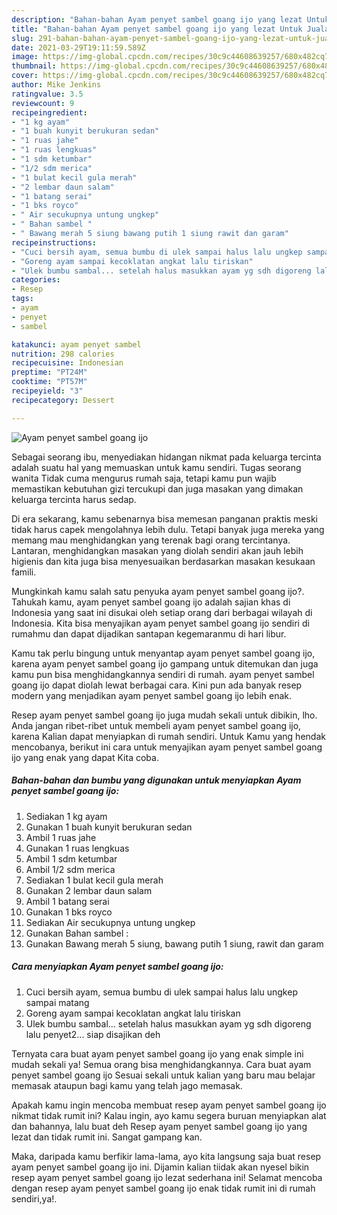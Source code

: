 ```yaml
---
description: "Bahan-bahan Ayam penyet sambel goang ijo yang lezat Untuk Jualan"
title: "Bahan-bahan Ayam penyet sambel goang ijo yang lezat Untuk Jualan"
slug: 291-bahan-bahan-ayam-penyet-sambel-goang-ijo-yang-lezat-untuk-jualan
date: 2021-03-29T19:11:59.589Z
image: https://img-global.cpcdn.com/recipes/30c9c44608639257/680x482cq70/ayam-penyet-sambel-goang-ijo-foto-resep-utama.jpg
thumbnail: https://img-global.cpcdn.com/recipes/30c9c44608639257/680x482cq70/ayam-penyet-sambel-goang-ijo-foto-resep-utama.jpg
cover: https://img-global.cpcdn.com/recipes/30c9c44608639257/680x482cq70/ayam-penyet-sambel-goang-ijo-foto-resep-utama.jpg
author: Mike Jenkins
ratingvalue: 3.5
reviewcount: 9
recipeingredient:
- "1 kg ayam"
- "1 buah kunyit berukuran sedan"
- "1 ruas jahe"
- "1 ruas lengkuas"
- "1 sdm ketumbar"
- "1/2 sdm merica"
- "1 bulat kecil gula merah"
- "2 lembar daun salam"
- "1 batang serai"
- "1 bks royco"
- " Air secukupnya untung ungkep"
- " Bahan sambel "
- " Bawang merah 5 siung bawang putih 1 siung rawit dan garam"
recipeinstructions:
- "Cuci bersih ayam, semua bumbu di ulek sampai halus lalu ungkep sampai matang"
- "Goreng ayam sampai kecoklatan angkat lalu tiriskan"
- "Ulek bumbu sambal... setelah halus masukkan ayam yg sdh digoreng lalu penyet2... siap disajikan deh"
categories:
- Resep
tags:
- ayam
- penyet
- sambel

katakunci: ayam penyet sambel 
nutrition: 298 calories
recipecuisine: Indonesian
preptime: "PT24M"
cooktime: "PT57M"
recipeyield: "3"
recipecategory: Dessert

---
```



![Ayam penyet sambel goang ijo](https://img-global.cpcdn.com/recipes/30c9c44608639257/680x482cq70/ayam-penyet-sambel-goang-ijo-foto-resep-utama.jpg)

Sebagai seorang ibu, menyediakan hidangan nikmat pada keluarga tercinta adalah suatu hal yang memuaskan untuk kamu sendiri. Tugas seorang  wanita Tidak cuma mengurus rumah saja, tetapi kamu pun wajib memastikan kebutuhan gizi tercukupi dan juga masakan yang dimakan keluarga tercinta harus sedap.

Di era  sekarang, kamu sebenarnya bisa memesan panganan praktis meski tidak harus capek mengolahnya lebih dulu. Tetapi banyak juga mereka yang memang mau menghidangkan yang terenak bagi orang tercintanya. Lantaran, menghidangkan masakan yang diolah sendiri akan jauh lebih higienis dan kita juga bisa menyesuaikan berdasarkan masakan kesukaan famili. 



Mungkinkah kamu salah satu penyuka ayam penyet sambel goang ijo?. Tahukah kamu, ayam penyet sambel goang ijo adalah sajian khas di Indonesia yang saat ini disukai oleh setiap orang dari berbagai wilayah di Indonesia. Kita bisa menyajikan ayam penyet sambel goang ijo sendiri di rumahmu dan dapat dijadikan santapan kegemaranmu di hari libur.

Kamu tak perlu bingung untuk menyantap ayam penyet sambel goang ijo, karena ayam penyet sambel goang ijo gampang untuk ditemukan dan juga kamu pun bisa menghidangkannya sendiri di rumah. ayam penyet sambel goang ijo dapat diolah lewat berbagai cara. Kini pun ada banyak resep modern yang menjadikan ayam penyet sambel goang ijo lebih enak.

Resep ayam penyet sambel goang ijo juga mudah sekali untuk dibikin, lho. Anda jangan ribet-ribet untuk membeli ayam penyet sambel goang ijo, karena Kalian dapat menyiapkan di rumah sendiri. Untuk Kamu yang hendak mencobanya, berikut ini cara untuk menyajikan ayam penyet sambel goang ijo yang enak yang dapat Kita coba.

<!--inarticleads1-->

##### Bahan-bahan dan bumbu yang digunakan untuk menyiapkan Ayam penyet sambel goang ijo:

1. Sediakan 1 kg ayam
1. Gunakan 1 buah kunyit berukuran sedan
1. Ambil 1 ruas jahe
1. Gunakan 1 ruas lengkuas
1. Ambil 1 sdm ketumbar
1. Ambil 1/2 sdm merica
1. Sediakan 1 bulat kecil gula merah
1. Gunakan 2 lembar daun salam
1. Ambil 1 batang serai
1. Gunakan 1 bks royco
1. Sediakan  Air secukupnya untung ungkep
1. Gunakan  Bahan sambel :
1. Gunakan  Bawang merah 5 siung, bawang putih 1 siung, rawit dan garam




<!--inarticleads2-->

##### Cara menyiapkan Ayam penyet sambel goang ijo:

1. Cuci bersih ayam, semua bumbu di ulek sampai halus lalu ungkep sampai matang
1. Goreng ayam sampai kecoklatan angkat lalu tiriskan
1. Ulek bumbu sambal... setelah halus masukkan ayam yg sdh digoreng lalu penyet2... siap disajikan deh




Ternyata cara buat ayam penyet sambel goang ijo yang enak simple ini mudah sekali ya! Semua orang bisa menghidangkannya. Cara buat ayam penyet sambel goang ijo Sesuai sekali untuk kalian yang baru mau belajar memasak ataupun bagi kamu yang telah jago memasak.

Apakah kamu ingin mencoba membuat resep ayam penyet sambel goang ijo nikmat tidak rumit ini? Kalau ingin, ayo kamu segera buruan menyiapkan alat dan bahannya, lalu buat deh Resep ayam penyet sambel goang ijo yang lezat dan tidak rumit ini. Sangat gampang kan. 

Maka, daripada kamu berfikir lama-lama, ayo kita langsung saja buat resep ayam penyet sambel goang ijo ini. Dijamin kalian tiidak akan nyesel bikin resep ayam penyet sambel goang ijo lezat sederhana ini! Selamat mencoba dengan resep ayam penyet sambel goang ijo enak tidak rumit ini di rumah sendiri,ya!.

